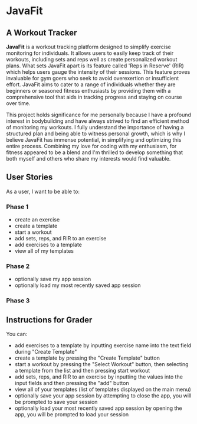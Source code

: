 # JavaFit

## A Workout Tracker

**JavaFit** is a workout tracking platform designed to simplify exercise monitoring for individuals. It allows users to easily keep track of their workouts, including sets and reps well as create personalized workout plans. What sets JavaFit apart is its feature called 'Reps in Reserve' (RIR) which helps users gauge the intensity of their sessions. This feature proves invaluable for gym goers who seek to avoid overexertion or insufficient effort. JavaFit aims to cater to a range of individuals whether they are beginners or seasoned fitness enthusiasts by providing them with a comprehensive tool that aids in tracking progress and staying on course over time.

This project holds significance for me personally because I have a profound interest in bodybuilding and have always strived to find an efficient method of monitoring my workouts. I fully understand the importance of having a structured plan and being able to witness personal growth, which is why I believe JavaFit has immense potential, in simplifying and optimizing this entire process.
Combining my love for coding with my enthusiasm, for fitness appeared to be a blend and I'm thrilled to develop something that both myself and others who share my interests would find valuable.

## User Stories

As a user, I want to be able to:

### Phase 1

- create an exercise
- create a template
- start a workout
- add sets, reps, and RIR to an exercise 
- add exercises to a template
- view all of my templates

### Phase 2

- optionally save my app session
- optionally load my most recently saved app session

### Phase 3

## Instructions for Grader

You can:

- add exercises to a template by inputting exercise name into the text field during "Create Template"
- create a template by pressing the "Create Template" button
- start a workout by pressing the "Select Workout" button, then selecting a template from the list and then pressing
    start workout
- add sets, reps, and RIR to an exercise by inputting the values into the input fields and then pressing the "add" button
- view all of your templates (list of templates displayed on the main menu)
- optionally save your app session by attempting to close the app, you will be prompted to save your session
- optionally load your most recently saved app session by opening the app, you will be prompted to load your session